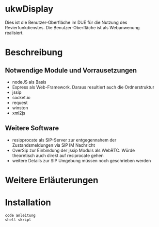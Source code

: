 # ukwDisplay
Dies ist die Benutzer-Oberfläche im DUE für die Nutzung des Revierfunkdienstes. Die Benutzer-Oberfläche ist als Webanwenung realisiert.

# Beschreibung
## Notwendige Module und Vorrausetzungen
- nodeJS als Basis
- Express als Web-Framework. Daraus resultiert auch die Ordnerstruktur
- jssip
- socket.io
- request
- winston
- xml2js

## Weitere Software
- resipprocate als SIP-Server zur entgegennahem der Zustandsmeldungen via SIP IM Nachricht
- OverSip zur Einbindung der jssip Moduls als WebRTC. Würde theoretisch auch direkt auf resiprocate gehen
- weitere Details zur SIP Umgebung müssen noch geschrieben werden

# Weitere Erläuterungen

# Installation
    code anleitung
    shell skript